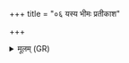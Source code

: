 +++
title = "०६ यस्य भीमः प्रतीकाश"

+++
<details><summary>मूलम् (GR)</summary>

यस्य भीमः प्रतीकाश  
उद्वेपयति पूरुषम् ।  
तक्मानं शीतं रूरं च  
तं ते निर् मन्त्रयामहे ॥
</details>